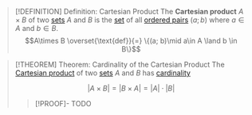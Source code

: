 >[!DEFINITION] Definition: Cartesian Product
>The **Cartesian product** $A \times B$ of two [sets](../Set.md) $A$ and $B$ is the [set](../Set.md) of all [ordered pairs](../Ordered%20Pair.md) $(a;b)$ where $a \in A$ and $b \in B$.
>$$A\times B \overset{\text{def}}{=} \{(a; b)\mid a\in A \land b \in B\}$$

>[!THEOREM] Theorem: Cardinality of the Cartesian Product
>The [Cartesian product](Cartesian%20Product.md) of two [sets](../Set.md) $A$ and $B$ has [cardinality](../Cardinality/Cardinality.md)
>
>$$|A \times B| = |B \times A| = |A|\cdot |B|$$
>
>>[!PROOF]-
>>TODO